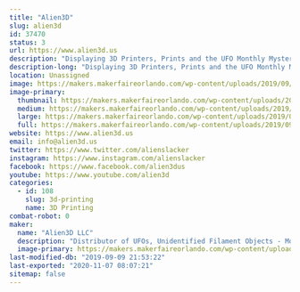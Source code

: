 ```yaml
---
title: "Alien3D"
slug: alien3d
id: 37470
status: 3
url: https://www.alien3d.us
description: "Displaying 3D Printers, Prints and the UFO Monthly Mystery Box contents and projects from previous months."
description-long: "Displaying 3D Printers, Prints and the UFO Monthly Mystery Box contents and projects from previous months."
location: Unassigned
image: https://makers.makerfaireorlando.com/wp-content/uploads/2019/09/BoxUp-1024x894.jpg
image-primary:
  thumbnail: https://makers.makerfaireorlando.com/wp-content/uploads/2019/09/BoxUp-150x150.jpg
  medium: https://makers.makerfaireorlando.com/wp-content/uploads/2019/09/BoxUp-300x262.jpg
  large: https://makers.makerfaireorlando.com/wp-content/uploads/2019/09/BoxUp-1024x894.jpg
  full: https://makers.makerfaireorlando.com/wp-content/uploads/2019/09/BoxUp.jpg
website: https://www.alien3d.us
email: info@alien3d.us
twitter: https://www.twitter.com/alienslacker
instagram: https://www.instagram.com/alienslacker
facebook: https://www.facebook.com/alien3dus
youtube: https://www.youtube.com/alien3d
categories:
  - id: 108
    slug: 3d-printing
    name: 3D Printing
combat-robot: 0
maker:
  name: "Alien3D LLC"
  description: "Distributor of UFOs, Unidentified Filament Objects - Monthly Mystery Boxes - 3D Printers, Accessories and Filament"
  image-primary: https://makers.makerfaireorlando.com/wp-content/uploads/2019/09/alien3d-sba.jpg
last-modified-db: "2019-09-09 21:53:22"
last-exported: "2020-11-07 08:07:21"
sitemap: false
---
```

